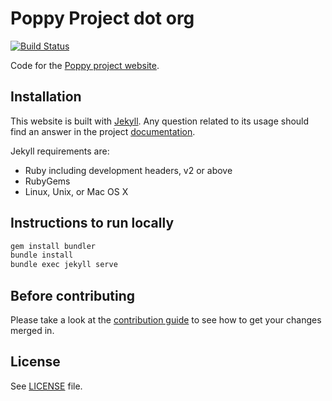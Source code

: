 # Poppy Project dot org

[![Build Status](https://travis-ci.org/poppy-project/poppy-project.org.svg?branch=master)](https://travis-ci.org/poppy-project/poppy-project.org)

Code for the [Poppy project website](https://www.poppy-project.org).

## Installation

This website is built with [Jekyll](http://jekyllrb.com/). Any question related to its usage should find an answer in the project [documentation](http://jekyllrb.com/docs/home/).

Jekyll requirements are:

- Ruby including development headers, v2 or above
- RubyGems
- Linux, Unix, or Mac OS X

## Instructions to run locally

```bash
gem install bundler
bundle install
bundle exec jekyll serve
```

## Before contributing

Please take a look at the [contribution guide](CONTRIBUTING.md) to see how to get your changes merged in.

## License

See [LICENSE](LICENSE.md) file.

